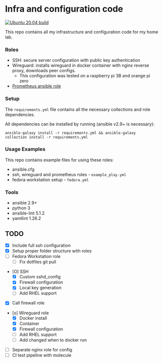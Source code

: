 # Infra and configuration code

[![Ubuntu 20.04 build](https://github.com/LexVar/infra/actions/workflows/ubuntu-20.04-build.yml/badge.svg)](https://github.com/LexVar/infra/actions/workflows/ubuntu-20.04-build.yml)

This repo contains all my infrastructure and configuration code for my home lab.

### Roles
- SSH: secure server configuration with public key authentication
- Wireguard: installs wireguard in docker container with nginx reverse proxy, downloads peer configs.
	- This configuration was tested on a raspberry pi 3B and orange pi zero
- [Prometheus ansible role](https://github.com/LexVar/ansible-prometheus)

### Setup

The `requirements.yml` file contains all the necessary collections and role dependencies.

All dependencies can be installed by running (ansible v2.9+ is necessary):
```
ansible-galaxy install -r requirements.yml && ansible-galaxy collection install -r requirements.yml
```

### Usage Examples

This repo contains example files for using these roles:
- ansible.cfg
- ssh, wireguard and prometheus roles - `example_play.yml`
- fedora workstation setup - `fedora.yml`

### Tools
- ansible 2.9+
- python 3
- ansible-lint 5.1.2
- yamllint 1.26.2

## TODO
- [X] Include full ssh configuration
- [X] Setup proper folder structure with roles
- [ ] Fedora Workstation role
	- [ ] Fix dotfiles git pull
- [O] SSH
	- [X] Custom sshd_config
	- [X] Firewall configuration
	- [X] Local key generation
	- [ ] Add RHEL support
- [X] Call firewall role
- [o] Wireguard role
	- [X] Docker install
	- [X] Container 
	- [X] Firewall configuration
	- [ ] Add RHEL support
	- [ ] Add changed when to docker run
- [ ] Separate nginx role for config
- [ ] CI test pipeline with molecule
